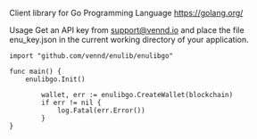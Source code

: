 Client library for Go Programming Language
https://golang.org/

Usage
Get an API key from support@vennd.io and place the file enu_key.json in the current working directory of your application.

```
import "github.com/vennd/enulib/enulibgo"

func main() {
	enulibgo.Init()

		wallet, err := enulibgo.CreateWallet(blockchain)
		if err != nil {
			log.Fatal(err.Error())
		}
}
```
